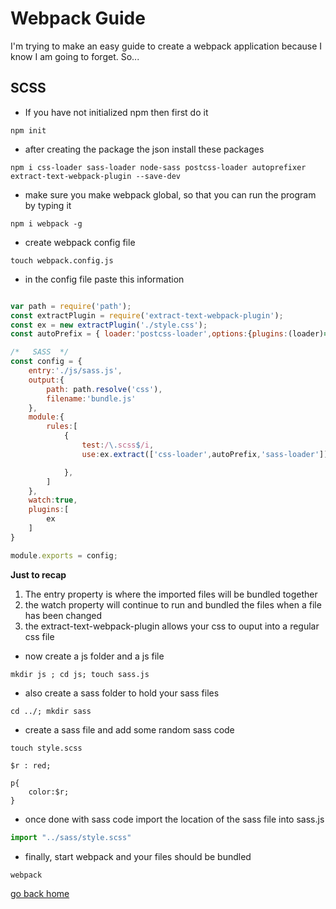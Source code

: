 # Webpack Guide

I'm trying to make an easy guide to create a webpack application
because I know I am going to forget. So...

[home]:#webpack-guide

## SCSS

- If you have not initialized npm then first do it

```
npm init
```

- after creating the package the json install these packages

```
npm i css-loader sass-loader node-sass postcss-loader autoprefixer extract-text-webpack-plugin --save-dev
```

- make sure you make webpack global, so that you can run the program by typing it

```
npm i webpack -g
```

- create webpack config file

```
touch webpack.config.js
```

- in the config file paste this information

```js

var path = require('path');
const extractPlugin = require('extract-text-webpack-plugin');
const ex = new extractPlugin('./style.css');
const autoPrefix = { loader:'postcss-loader',options:{plugins:(loader)=>[require('autoprefixer')()]}};

/*   SASS  */
const config = {
    entry:'./js/sass.js',
    output:{
        path: path.resolve('css'),
        filename:'bundle.js'
    },
    module:{
        rules:[
            {
                test:/\.scss$/i,
                use:ex.extract(['css-loader',autoPrefix,'sass-loader'])

            },
        ]
    },
    watch:true,
    plugins:[
        ex
    ]
}

module.exports = config;

```

**Just to recap**
1. The entry property is where the imported files will be bundled together
2. the watch property will continue to run and bundled the files when a file has been changed
3. the extract-text-webpack-plugin allows your css to ouput into a regular css file

- now create a js folder and a js file

```
mkdir js ; cd js; touch sass.js
```

- also create a sass folder to hold your sass files

```
cd ../; mkdir sass
```
- create a sass file and add some random sass code

```
touch style.scss
```

```
$r : red;

p{
    color:$r;
}

```

- once done with sass code import the location of the sass file into sass.js

```js
import "../sass/style.scss"
```

- finally, start webpack and your files should be bundled

```
webpack
```

[go back home][home]
